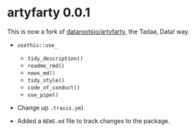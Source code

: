 # artyfarty 0.0.1

This is now a fork of [datarootsio/artyfarty](https://github.com/datarootsio/artyfarty), the Tadaa, Data! way.

- `usethis::use_`
    - `tidy_description()`
    - `readme_rmd()`
    - `news_md()`
    - `tidy_style()`
    - `code_of_conduct()`
    - `use_pipe()`
- Change up `.travis.yml`


- Added a `NEWS.md` file to track changes to the package.
